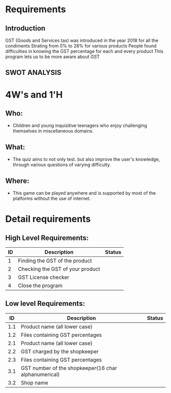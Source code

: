 # Requirements
## Introduction
GST (Goods and Services tax) was introduced in the year 2018 for all the condiments 
Strating from 0% to 28% for various products 
People found difficulties in knowing the GST percentage for each and every product
This program lets us to be more aware about GST

## SWOT ANALYSIS


# 4W&#39;s and 1&#39;H

## Who:
* Children and young inquisitive teenagers who enjoy challenging themselves in miscellaneous domains.

## What:
* The quiz aims to not only test. but also improve the user's knowledge, through various questions of varying difficulty.
 
## Where:
* This game can be played anywhere and is supported by most of the platforms without the use of internet.

# Detail requirements
## High Level Requirements:

ID    | Description                                 | Status
------| --------------------------------------------| -------
1     |       Finding the GST of the product        |
2     |      Checking the GST of your product       |
3     |           GST License checker               |
4     |             Close the program               |


##  Low level Requirements:

ID    | Description                                          | Status
----- | ---------------------------------------------------- | -------
1.1   | Product name (all lower case)                        |
1.2   | Files containing GST percentages                     |
2.1   | Product name (all lower case)                        |
2.2   | GST charged by the shopkeeper                        |
2.3   | Files containing GST percentages                     |
3.1   | GST number of the shopkeeper(16 char alphanumerical) |
3.2   | Shop name                                            |



